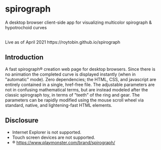 # spirograph
A desktop browser client-side app for visualizing multicolor spirograph &amp; hypotrochoid curves

<br/>
Live as of April 2021 https://roytobin.github.io/spirograph

## Introduction

A fast spirograph&reg; creation web page for desktop browsers.  Since
there is no animation the completed curve is displayed instantly (when in
"automatic" mode).  Zero dependencies; the HTML, CSS, and javascript are
entirely contained in a single, href-free file.  The adjustable parameters
are not in confusing mathematical terms, but are instead modeled after
the classic spirograph toy, in terms of "teeth" of the ring and gear.
The parameters can be rapidly modified using the mouse scroll wheel via
standard, native, and lightening-fast HTML elements.

## Disclosure

* Internet Explorer is not supported.
* Touch screen devices are not supported.
* &reg; https://www.playmonster.com/brand/spirograph/
